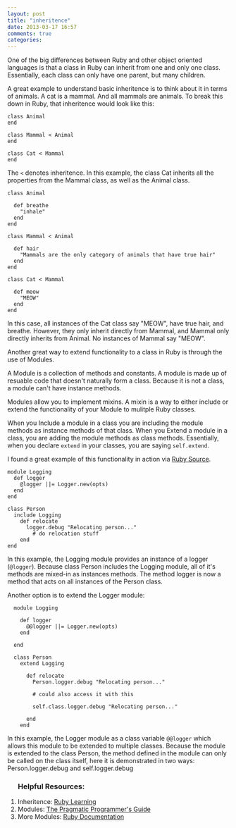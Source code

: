 ```yaml
---
layout: post
title: "inheritence"
date: 2013-03-17 16:57
comments: true
categories: 
---
```

<script type="text/javascript">

  var _gaq = _gaq || [];
  _gaq.push(['_setAccount', 'UA-38989132-1']);
  _gaq.push(['_trackPageview']);

  (function() {
    var ga = document.createElement('script'); ga.type = 'text/javascript'; ga.async = true;
    ga.src = ('https:' == document.location.protocol ? 'https://ssl' : 'http://www') + '.google-analytics.com/ga.js';
    var s = document.getElementsByTagName('script')[0]; s.parentNode.insertBefore(ga, s);
  })();

</script>


One of the big differences between Ruby and other object oriented languages is that a class in Ruby can inherit from one and only one class. Essentially, each class can only have one parent, but many children. 

A great example to understand basic inheritence is to think about it in terms of animals. A cat is a mammal. And all mammals are animals. To break this down in Ruby, that inheritence would look like this:

    class Animal
    end

    class Mammal < Animal
    end

    class Cat < Mammal
    end

The `<` denotes inheritence. In this example, the class Cat inherits all the properties from the Mammal class, as well as the Animal class. 

    class Animal

      def breathe
        "inhale"
      end
    end

    class Mammal < Animal

      def hair
        "Mammals are the only category of animals that have true hair"
      end
    end

    class Cat < Mammal

      def meow
        "MEOW"
      end
    end

In this case, all instances of the Cat class say "MEOW", have true hair, and breathe. However, they only inherit directly from Mammal, and Mammal only directly inherits from Animal. No instances of Mammal say "MEOW". 


Another great way to extend functionality to a class in Ruby is through the use of Modules.

A Module is a collection of methods and constants.  A module is made up of resuable code that doesn't naturally form a class. Because it is not a class, a module can't have instance methods.

Modules allow you to implement mixins. A mixin is a way to either include or extend the functionality of your Module to mulitple Ruby classes. 

When you Include a module in a class you are including the module methods as instance methods of that class. When you Extend a module in a class, you are adding the module methods as class methods. Essentially, when you declare `extend` in your classes, you are saying `self.extend`.

I found a great example of this functionality in action via <a href="http://rubysource.com/ruby-mixins-2/">Ruby Source</a>. 

    module Logging
      def logger
        @logger ||= Logger.new(opts)
      end
    end

    class Person
      include Logging
        def relocate
          logger.debug "Relocating person..."
            # do relocation stuff
        end
    end

In this example, the Logging module provides an instance of a logger (`@logger`). Because class Person includes the Logging module, all of it's methods are mixed-in as instances methods. The method logger is now a method that acts on all instances of the Person class.

Another option is to extend the Logger module:

      module Logging

        def logger
          @@logger ||= Logger.new(opts)
        end

      end

      class Person
        extend Logging
          
          def relocate
            Person.logger.debug "Relocating person..."

            # could also access it with this

            self.class.logger.debug "Relocating person..."

          end
        end

In this example, the Logger module as a class variable `@@logger` which allows this module to be extended to multiple classes. Because the module is extended to the class Person, the method defined in the module can only be called on the class itself, here it is demonstrated in two ways:
    Person.logger.debug
and
    self.logger.debug






<ol><h3>Helpful Resources:</h3>
<li>Inheritence: <a href="http://rubylearning.com/satishtalim/ruby_inheritance.html">Ruby Learning</a></li>
<li>Modules: <a href="http://www.ruby-doc.org/docs/ProgrammingRuby/html/tut_modules.html">The Pragmatic Programmer's Guide</a> </li>
<li>More Modules: <a href="http://ruby-doc.org/core-2.0/Module.html">Ruby Documentation</a></li>
</ol>


